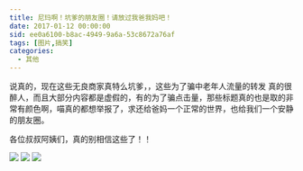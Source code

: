 ```yaml
---
title: 尼玛啊！坑爹的朋友圈！请放过我爸我妈吧！
date: 2017-01-12 00:00:00
sid: ee0a6100-b8ac-4949-9a6a-53c8672a76af
tags: [图片,搞笑]
categories: 
  - 其他
---
```



说真的，现在这些无良商家真特么坑爹，，这些为了骗中老年人流量的转发
真的很醉人，而且大部分内容都是虚假的，有的为了骗点击量，那些标题真的也是取的非常有颜色啊，喵真的都想举报了，求还给爸妈一个正常的世界，也给我们一个安静的朋友圈。

<!-- more -->

各位叔叔阿姨们，真的别相信这些了！！

![](http://ofbphtmkb.bkt.clouddn.com/aa21b7f349f74b8d9d5484a08f161d8d_th.jpeg)
![](http://ofbphtmkb.bkt.clouddn.com/wrwerwer.jpeg)
![](http://ofbphtmkb.bkt.clouddn.com/fa143c593af94139be77249449f8ccb8_th.jpeg)
